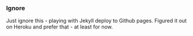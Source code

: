 ### Ignore
Just ignore this - playing with Jekyll deploy to Github pages. Figured it out on Heroku and prefer that - at least for now.

